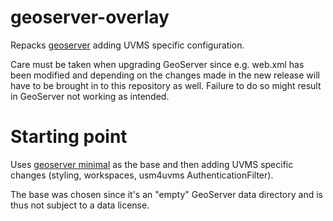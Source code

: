 # geoserver-overlay

Repacks [geoserver](https://github.com/geoserver/geoserver/) adding UVMS specific
configuration.

Care must be taken when upgrading GeoServer since e.g. web.xml has been
modified and depending on the changes made in the new release will have to be
brought in to this repository as well. Failure to do so might result in
GeoServer not working as intended.

# Starting point

Uses [geoserver minimal](https://github.com/geoserver/geoserver/tree/main/data/minimal) as the base
and then adding UVMS specific changes (styling, workspaces, usm4uvms
AuthenticationFilter).

The base was chosen since it's an "empty" GeoServer data directory and is thus
not subject to a data license.
